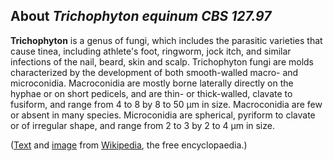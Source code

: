 About *Trichophyton equinum CBS 127.97* 
---------------------------------------



**Trichophyton** is a genus of fungi, which includes the parasitic
varieties that cause tinea, including athlete\'s foot, ringworm, jock
itch, and similar infections of the nail, beard, skin and scalp.
Trichophyton fungi are molds characterized by the development of both
smooth-walled macro- and microconidia. Macroconidia are mostly borne
laterally directly on the hyphae or on short pedicels, and are thin- or
thick-walled, clavate to fusiform, and range from 4 to 8 by 8 to 50 μm
in size. Macroconidia are few or absent in many species. Microconidia
are spherical, pyriform to clavate or of irregular shape, and range from
2 to 3 by 2 to 4 μm in size.

([Text](https://en.wikipedia.org/wiki/Trichophyton) and
[image](https://commons.wikimedia.org/wiki/File:Trichophyton_rubrum_var_rodhaini.jpg)
from [Wikipedia](http://en.wikipedia.org/), the free encyclopaedia.)
